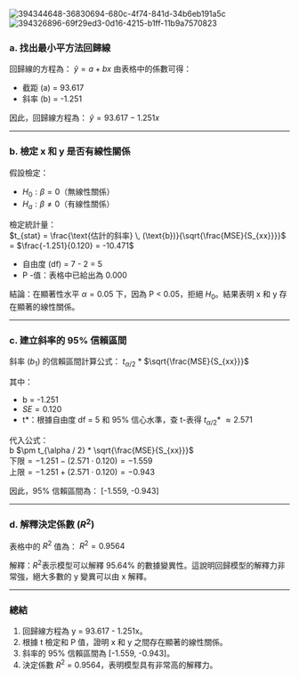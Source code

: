 ![394344648-36830694-680c-4f74-841d-34b6eb191a5c](https://github.com/user-attachments/assets/b2db2d80-ce52-4d20-aaac-a055d22ec1c5)
![394326896-69f29ed3-0d16-4215-b1ff-11b9a7570823](https://github.com/user-attachments/assets/155ae30e-6dda-496f-9fbf-04c1bc8ce87d)

### a. 找出最小平方法回歸線
回歸線的方程為：
$\hat{y} = a + bx$
由表格中的係數可得：
- 截距 (a) = 93.617
- 斜率 (b) = -1.251

因此，回歸線方程為：
$\hat{y} = 93.617 - 1.251x$

---
### b. 檢定 x 和 y 是否有線性關係
假設檢定：
- $H_0: \beta = 0$（無線性關係）
- $H_a: \beta \neq 0$（有線性關係）

檢定統計量：\
$t_{stat} = \frac{\text{估計的斜率} \, (\text{b})}{\sqrt{\frac{MSE}{S_{xx}}}}$ = $\frac{-1.251}{0.120} = -10.471$

- 自由度 (df) = 7 - 2 = 5 
- P -值：表格中已給出為 0.000 

結論：在顯著性水平 $\alpha = 0.05$ 下，因為 P < 0.05，拒絕 $H_0$。結果表明 x 和 y 存在顯著的線性關係。

---
### c. 建立斜率的 95% 信賴區間
斜率 ($b_1$) 的信賴區間計算公式：
$t_{\alpha / 2}$ * $\sqrt{\frac{MSE}{S_{xx}}}$


其中：
- b = -1.251
- $SE = 0.120$
- t*：根據自由度 df = 5 和 95% 信心水準，查 t-表得 $t_{\alpha / 2}$* $\approx 2.571$


代入公式：\
b $\pm t_{\alpha / 2} * \sqrt{\frac{MSE}{S_{xx}}}$ \
$\text{下限} = -1.251 - (2.571 \cdot 0.120) = -1.559$\
$\text{上限} = -1.251 + (2.571 \cdot 0.120) = -0.943$

因此，95% 信賴區間為：
[-1.559, -0.943]

---
### d. 解釋決定係數 ($R^2$)
表格中的 $R^2$ 值為：
$R^2 = 0.9564$

解釋：$R^2$表示模型可以解釋 95.64% 的數據變異性。這說明回歸模型的解釋力非常強，絕大多數的 y 變異可以由 x 解釋。

---
### 總結
1. 回歸線方程為 y = 93.617 - 1.251x。
2. 根據 t 檢定和 P 值，證明 x 和 y 之間存在顯著的線性關係。
3. 斜率的 95% 信賴區間為 [-1.559, -0.943]。
4. 決定係數 $R^2$ = 0.9564，表明模型具有非常高的解釋力。
